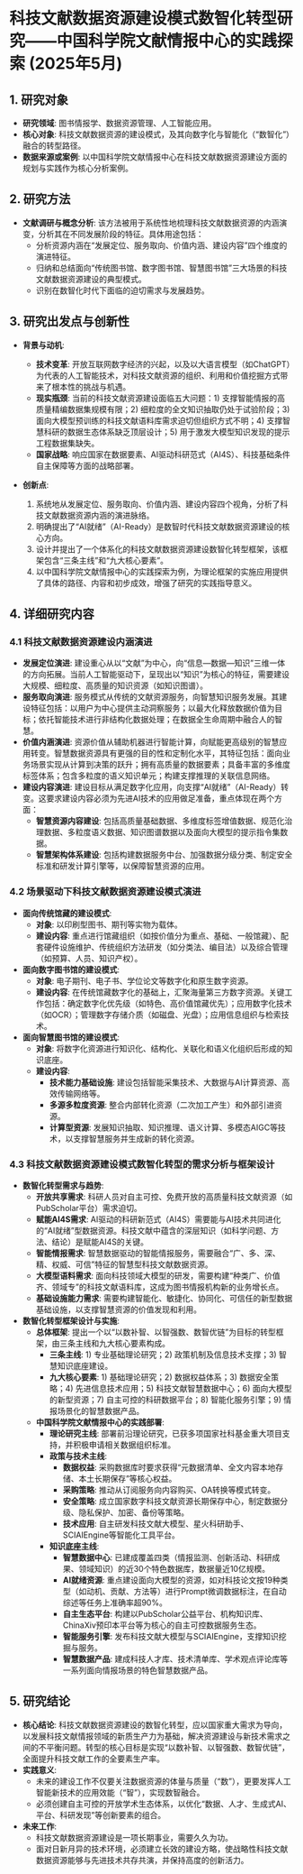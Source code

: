  # 科技文献数据资源建设模式数智化转型研究——中国科学院文献情报中心的实践探索 (2025年5月)

## 1. 研究对象
- **研究领域**: 图书情报学、数据资源管理、人工智能应用。
- **核心对象**: 科技文献数据资源的建设模式，及其向数字化与智能化（“数智化”）融合的转型路径。
- **数据来源或案例**: 以中国科学院文献情报中心在科技文献数据资源建设方面的规划与实践作为核心分析案例。

## 2. 研究方法
- **文献调研与概念分析**: 该方法被用于系统性地梳理科技文献数据资源的内涵演变，分析其在不同发展阶段的特征。具体用途包括：
    - 分析资源内涵在“发展定位、服务取向、价值内涵、建设内容”四个维度的演进特征。
    - 归纳和总结面向“传统图书馆、数字图书馆、智慧图书馆”三大场景的科技文献数据资源建设的典型模式。
    - 识别在数智化时代下面临的迫切需求与发展趋势。

## 3. 研究出发点与创新性
- **背景与动机**:
    - **技术变革**: 开放互联网数字经济的兴起，以及以大语言模型（如ChatGPT）为代表的人工智能技术，对科技文献资源的组织、利用和价值挖掘方式带来了根本性的挑战与机遇。
    - **现实瓶颈**: 当前的科技文献资源建设面临五大问题：1) 支撑智能情报的高质量精编数据集规模有限；2) 细粒度的全文知识抽取仍处于试验阶段；3) 面向大模型预训练的科技文献语料库需求迫切但组织方式不明；4) 支撑智慧科研的数据生态体系缺乏顶层设计；5) 用于激发大模型知识发现的提示工程数据集缺失。
    - **国家战略**: 响应国家在数据要素、AI驱动科研范式（AI4S）、科技基础条件自主保障等方面的战略部署。

- **创新点**:
    1. 系统地从发展定位、服务取向、价值内涵、建设内容四个视角，分析了科技文献数据资源内涵的演进脉络。
    2. 明确提出了“AI就绪”（AI-Ready）是数智时代科技文献数据资源建设的核心方向。
    3. 设计并提出了一个体系化的科技文献数据资源建设数智化转型框架，该框架包含“三条主线”和“九大核心要素”。
    4. 以中国科学院文献情报中心的实践探索为例，为理论框架的实施应用提供了具体的路径、内容和初步成效，增强了研究的实践指导意义。

## 4. 详细研究内容
### 4.1 科技文献数据资源建设内涵演进
- **发展定位演进**: 建设重心从以“文献”为中心，向“信息—数据—知识”三维一体的方向拓展。当前人工智能驱动下，呈现出以“知识”为核心的特征，需要建设大规模、细粒度、高质量的知识资源（如知识图谱）。
- **服务取向演进**: 服务模式从传统的文献资源服务，向智慧知识服务发展。其建设特征包括：以用户为中心提供主动洞察服务；以最大化释放数据价值为目标；依托智能技术进行非结构化数据处理；在数据全生命周期中融合人的智慧。
- **价值内涵演进**: 资源价值从辅助机器进行智能计算，向赋能更高级别的智慧应用转变。智慧数据资源具有更强的目的性和定制化水平，其特征包括：面向业务场景实现从计算到决策的跃升；拥有高质量的数据要素；具备丰富的多维度标签体系；包含多粒度的语义知识单元；构建支撑推理的关联信息网络。
- **建设内容演进**: 建设目标从满足数字化应用，向支撑“AI就绪”（AI-Ready）转变。这要求建设内容必须为先进AI技术的应用做足准备，重点体现在两个方面：
    - **智慧资源内容建设**: 包括高质量基础数据、多维度标签增值数据、规范化治理数据、多粒度语义数据、知识图谱数据以及面向大模型的提示指令集数据。
    - **智慧架构体系建设**: 包括构建数据服务中台、加强数据分级分类、制定安全标准和研发计算引擎等，以保障智慧资源的应用。

### 4.2 场景驱动下科技文献数据资源建设模式演进
- **面向传统馆藏的建设模式**:
    - **对象**: 以印刷型图书、期刊等实物为载体。
    - **建设内容**: 重点进行馆藏组织（如按价值分为重点、基础、一般馆藏）、配套硬件设施维护、传统组织方法研发（如分类法、编目法）以及综合管理（如预算、人员、知识产权）。
- **面向数字图书馆的建设模式**:
    - **对象**: 电子期刊、电子书、学位论文等数字化和原生数字资源。
    - **建设内容**: 在传统馆藏数字化的基础上，汇聚海量第三方数字资源。关键工作包括：确定数字化优先级（如特色、高价值馆藏优先）；应用数字化技术（如OCR）；管理数字存储介质（如磁盘、光盘）；应用信息组织与检索技术。
- **面向智慧图书馆的建设模式**:
    - **对象**: 将数字化资源进行知识化、结构化、关联化和语义化组织后形成的知识底座。
    - **建设内容**: 
        - **技术能力基础设施**: 建设包括智能采集技术、大数据与AI计算资源、高效传输网络等。
        - **多源多粒度资源**: 整合内部转化资源（二次加工产生）和外部引进资源。
        - **计算型资源**: 发展知识抽取、知识推理、语义计算、多模态AIGC等技术，以支撑智慧服务并生成新的转化资源。

### 4.3 科技文献数据资源建设模式数智化转型的需求分析与框架设计
- **数智化转型需求与趋势**:
    - **开放共享需求**: 科研人员对自主可控、免费开放的高质量科技文献资源（如PubScholar平台）需求迫切。
    - **赋能AI4S需求**: AI驱动的科研新范式（AI4S）需要能与AI技术共同进化的“AI就绪”型数据资源。科技文献中蕴含的深层知识（如科学问题、方法、结论）是赋能AI4S的关键。
    - **智能情报需求**: 智慧数据驱动的智能情报服务，需要融合“广、多、深、精、权威、可信”特征的智慧型科技文献数据资源。
    - **大模型语料需求**: 面向科技领域大模型的研发，需要构建“种类广、价值齐、领域专”的科技文献语料库，这成为图书情报机构新的业务增长点。
    - **基础设施能力需求**: 需要构建智能化、敏捷化、协同化、可信任的新型数据基础设施，以支撑智慧资源的价值发现和利用。
- **数智化转型框架设计与实施**:
    - **总体框架**: 提出一个以“以数补智、以智强数、数智优链”为目标的转型框架，由三条主线和九大核心要素构成。
        - **三条主线**: 1) 专业基础理论研究；2) 政策机制及信息技术支撑；3) 智慧知识底座建设。
        - **九大核心要素**: 1) 基础理论研究；2) 数据权益体系；3) 数据安全策略；4) 先进信息技术应用；5) 科技文献智慧数据中心；6) 面向大模型的新型资源；7) 自主可控的科研数据平台；8) 智能化服务引擎；9) 情报场景化的智慧数据产品。
    - **中国科学院文献情报中心的实践部署**:
        - **理论研究主线**: 部署前沿理论研究，已获多项国家社科基金重大项目支持，并积极申请相关数据组织标准。
        - **政策与技术主线**:
            - **数据权益**: 采购数据库时要求获得“元数据清单、全文内容本地存储、本土长期保存”等核心权益。
            - **采购策略**: 推动从订阅服务向内容购买、OA转换等模式转变。
            - **安全策略**: 成立国家数字科技文献资源长期保存中心，制定数据分级、隐私保护、加密、备份等策略。
            - **技术应用**: 自主研发科技文献大模型、星火科研助手、SCIAIEngine等智能化工具平台。
        - **知识底座主线**:
            - **智慧数据中心**: 已建成覆盖四类（情报监测、创新活动、科研成果、领域知识）的近30个特色数据库，数据量近10亿规模。
            - **AI就绪资源**: 重点建设面向大模型的资源，如对科技论文按19种类型（如动机、贡献、方法等）进行Prompt微调数据标注，在自动综述等任务上准确率超90%。
            - **自主生态平台**: 构建以PubScholar公益平台、机构知识库、ChinaXiv预印本平台等为核心的自主可控数据服务生态。
            - **智能服务引擎**: 发布科技文献大模型与SCIAIEngine，支撑知识挖掘与服务。
            - **智慧数据产品**: 建成科技人才库、技术清单库、学术观点评论库等一系列面向情报场景的特色智慧数据产品。

## 5. 研究结论
- **核心结论**: 科技文献数据资源建设的数智化转型，应以国家重大需求为导向，以发展科技文献情报领域的新质生产力为基础，解决资源建设与新技术需求之间的不平衡问题。转型的核心目标是实现“以数补智、以智强数、数智优链”，全面提升科技文献工作的全要素生产率。
- **实践意义**:
    - 未来的建设工作不仅要关注数据资源的体量与质量（“数”），更要发挥人工智能新技术的应用效能（“智”），实现数智融合。
    - 必须创建自主可控的开放学术生态体系，以优化“数据、人才、生成式AI、平台、科研发现”等创新要素的组合。
- **未来工作**:
    - 科技文献数据资源建设是一项长期事业，需要久久为功。
    - 面对日新月异的技术环境，必须建立长效的建设方略，使战略性科技文献数据资源能够与先进技术共存共演，并保持高度的创新活力。